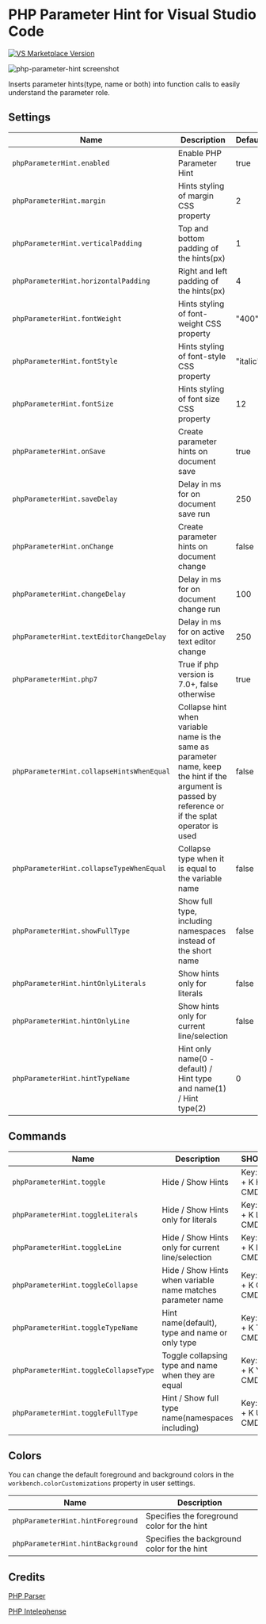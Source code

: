 # PHP Parameter Hint for Visual Studio Code

[![VS Marketplace Version](https://vsmarketplacebadge.apphb.com/version-short/robertgr991.php-parameter-hint.svg)](https://marketplace.visualstudio.com/items?itemName=robertgr991.php-parameter-hint)

![php-parameter-hint screenshot](php-parameter-hint.png)

Inserts parameter hints(type, name or both) into function calls to easily understand the parameter role.

## Settings

| Name                                      | Description                                                                                                                                           | Default  |
| ----------------------------------------- | ----------------------------------------------------------------------------------------------------------------------------------------------------- | -------- |
| `phpParameterHint.enabled`                | Enable PHP Parameter Hint                                                                                                                             | true     |
| `phpParameterHint.margin`                 | Hints styling of margin CSS property                                                                                                                  | 2        |
| `phpParameterHint.verticalPadding`        | Top and bottom padding of the hints(px)                                                                                                               | 1        |
| `phpParameterHint.horizontalPadding`      | Right and left padding of the hints(px)                                                                                                               | 4        |
| `phpParameterHint.fontWeight`             | Hints styling of font-weight CSS property                                                                                                             | "400"    |
| `phpParameterHint.fontStyle`              | Hints styling of font-style CSS property                                                                                                              | "italic" |
| `phpParameterHint.fontSize`               | Hints styling of font size CSS property                                                                                                               | 12       |
| `phpParameterHint.onSave`                 | Create parameter hints on document save                                                                                                               | true     |
| `phpParameterHint.saveDelay`              | Delay in ms for on document save run                                                                                                                  | 250      |
| `phpParameterHint.onChange`               | Create parameter hints on document change                                                                                                             | false    |
| `phpParameterHint.changeDelay`            | Delay in ms for on document change run                                                                                                                | 100      |
| `phpParameterHint.textEditorChangeDelay`  | Delay in ms for on active text editor change                                                                                                          | 250      |
| `phpParameterHint.php7`                   | True if php version is 7.0+, false otherwise                                                                                                          | true     |
| `phpParameterHint.collapseHintsWhenEqual` | Collapse hint when variable name is the same as parameter name, keep the hint if the argument is passed by reference or if the splat operator is used | false    |
| `phpParameterHint.collapseTypeWhenEqual`  | Collapse type when it is equal to the variable name                                                                                                   | false    |
| `phpParameterHint.showFullType`           | Show full type, including namespaces instead of the short name                                                                                        | false    |
| `phpParameterHint.hintOnlyLiterals`       | Show hints only for literals                                                                                                                          | false    |
| `phpParameterHint.hintOnlyLine`           | Show hints only for current line/selection                                                                                                            | false    |
| `phpParameterHint.hintTypeName`           | Hint only name(0 - default) / Hint type and name(1) / Hint type(2)                                                                                    | 0        |

## Commands

| Name                                  | Description                                                 | SHORTCUT                        |
| ------------------------------------- | ----------------------------------------------------------- | ------------------------------- |
| `phpParameterHint.toggle`             | Hide / Show Hints                                           | Key: CTRL + K H, Mac: CMD + K H |
| `phpParameterHint.toggleLiterals`     | Hide / Show Hints only for literals                         | Key: CTRL + K L, Mac: CMD + K L |
| `phpParameterHint.toggleLine`         | Hide / Show Hints only for current line/selection           | Key: CTRL + K I, Mac: CMD + K I |
| `phpParameterHint.toggleCollapse`     | Hide / Show Hints when variable name matches parameter name | Key: CTRL + K C, Mac: CMD + K C |
| `phpParameterHint.toggleTypeName`     | Hint name(default), type and name or only type              | Key: CTRL + K T, Mac: CMD + K T |
| `phpParameterHint.toggleCollapseType` | Toggle collapsing type and name when they are equal         | Key: CTRL + K Y, Mac: CMD + K Y |
| `phpParameterHint.toggleFullType`     | Hint / Show full type name(namespaces including)            | Key: CTRL + K U, Mac: CMD + K U |

## Colors

You can change the default foreground and background colors in the `workbench.colorCustomizations` property in user settings.

| Name                              | Description                                 |
| --------------------------------- | ------------------------------------------- |
| `phpParameterHint.hintForeground` | Specifies the foreground color for the hint |
| `phpParameterHint.hintBackground` | Specifies the background color for the hint |

## Credits

[PHP Parser](https://github.com/glayzzle/php-parser)

[PHP Intelephense](https://github.com/bmewburn/vscode-intelephense)

